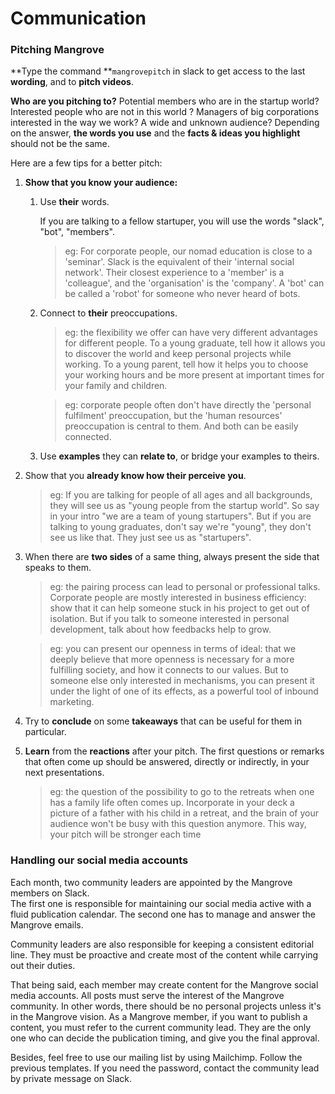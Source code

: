 # Communication

### Pitching Mangrove

**Type the command **`mangrovepitch` in slack to get access to the last **wording**, and to **pitch videos**.

**Who are you pitching to?** Potential members who are in the startup world? Interested people who are not in this world ? Managers of big corporations interested in the way we work? A wide and unknown audience? Depending on the answer, **the words you use** and the **facts & ideas you highlight** should not be the same.

Here are a few tips for a better pitch:

1. **Show that you know your audience:**

   1. Use **their** words.

      If you are talking to a fellow startuper, you will use the words "slack", "bot", "members".

      > eg: For corporate people, our nomad education is close to a 'seminar'. Slack is the equivalent of their 'internal social network'. Their closest experience to a 'member' is a 'colleague', and the 'organisation' is the 'company'. A 'bot' can be called a 'robot' for someone who never heard of bots.

   2. Connect to **their** preoccupations.
   
      > eg: the flexibility we offer can have very different advantages for different people. To a young graduate, tell how it allows you to discover the world and keep personal projects while working. To a young parent, tell how it helps you to choose your working hours and be more present at important times for your family and children.

      > eg: corporate people often don't have directly the 'personal fulfilment' preoccupation, but the 'human resources' preoccupation is central to them. And both can be easily connected.   
      
   3. Use **examples** they can **relate to**, or bridge your examples to theirs.

2. Show that you **already know how their perceive you**.

   > eg: If you are talking for people of all ages and all backgrounds, they will see us as "young people from the startup world". So say in your intro "we are a team of young startupers". But if you are talking to young graduates, don't say we're "young", they don't see us like that. They just see us as "startupers".

3. When there are **two sides** of a same thing, always present the side that speaks to them.

   > eg: the pairing process can lead to personal or professional talks. Corporate people are mostly interested in business efficiency: show that it can help someone stuck in his project to get out of isolation. But if you talk to someone interested in personal development, talk about how feedbacks help to grow.
   
   > eg: you can present our openness in terms of ideal: that we deeply believe that more openness is necessary for a more fulfilling society, and how it connects to our values. But to someone else only interested in mechanisms, you can present it under the light of one of its effects, as a powerful tool of inbound marketing.
      
1. Try to **conclude** on some **takeaways** that can be useful for them in particular.   

1. **Learn** from the **reactions** after your pitch. The first questions or remarks that often come up should be answered, directly or indirectly, in your next presentations.

   > eg: the question of the possibility to go to the retreats when one has a family life often comes up. Incorporate in your deck a picture of a father with his child in a retreat, and the brain of your audience won't be busy with this question anymore. This way, your pitch will be stronger each time

### Handling our social media accounts

Each month, two community leaders are appointed by the Mangrove members on Slack.  
The first one is responsible for maintaining our social media active with a fluid publication calendar. The second one has to manage and answer the Mangrove emails.

Community leaders are also responsible for keeping a consistent editorial line. They must be proactive and create most of the content while carrying out their duties.

That being said, each member may create content for the Mangrove social media accounts. All posts must serve the interest of the Mangrove community. In other words, there should be no personal projects unless it's in the Mangrove vision. As a Mangrove member, if you want to publish a content, you must refer to the current community lead. They are the only one who can decide the publication timing, and give you the final approval.

Besides, feel free to use our mailing list by using Mailchimp. Follow the previous templates. If you need the password, contact the community lead by private message on Slack.


